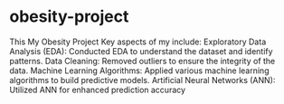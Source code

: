 # obesity-project
This My Obesity Project
Key aspects of my include:
Exploratory Data Analysis (EDA): Conducted EDA to understand the dataset and identify patterns.
Data Cleaning: Removed outliers to ensure the integrity of the data.
Machine Learning Algorithms: Applied various machine learning algorithms to build predictive models.
Artificial Neural Networks (ANN): Utilized ANN for enhanced prediction accuracy
